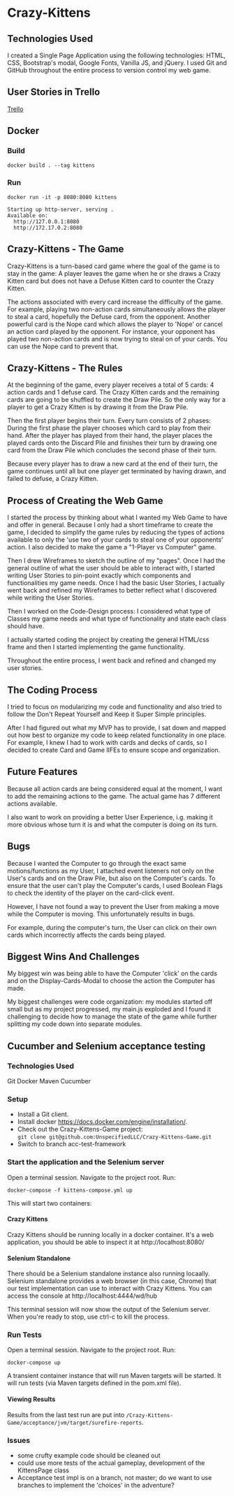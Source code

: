 # Crazy-Kittens

## Technologies Used

I created a Single Page Application using the following technologies: HTML, CSS,
Bootstrap's modal, Google Fonts, Vanilla JS, and jQuery. I used Git and GitHub
throughout the entire process to version control my web game.

## User Stories in Trello
[Trello](https://trello.com/b/TVMcydaw/crazy-kittens)

## Docker 

### Build
```
docker build . --tag kittens
```

### Run
```
docker run -it -p 8080:8080 kittens
```
```
Starting up http-server, serving .
Available on:
  http://127.0.0.1:8080
  http://172.17.0.2:8080
```

## Crazy-Kittens - The Game

Crazy-Kittens is a turn-based card game where the goal of the game is to stay in
the game: A player leaves the game when he or she draws a Crazy Kitten card but
does not have a Defuse Kitten card to counter the Crazy Kitten.

The actions associated with every card increase the difficulty of the game. For
example, playing two non-action cards simultaneously allows the player to steal
a card, hopefully the Defuse card, from the opponent. Another powerful card is
the Nope card which allows the player to 'Nope' or cancel an action card played
by the opponent. For instance, your opponent has played two non-action cards and
is now trying to steal on of your cards. You can use the Nope card to prevent
that.

## Crazy-Kittens - The Rules

At the beginning of the game, every player receives a total of 5 cards: 4 action
cards and 1 defuse card. The Crazy Kitten cards and the remaining cards are
going to be shuffled to create the Draw Pile. So the only way for a player to
get a Crazy Kitten is by drawing it from the Draw Pile.

Then the first player begins their turn. Every turn consists of 2 phases:
During the first phase the player chooses which card to play from their hand.
After the player has played from their hand, the player places the played cards
onto the Discard Pile and finishes their turn by drawing one card from the Draw
Pile which concludes the second phase of their turn.

Because every player has to draw a new card at the end of their turn, the game
continues until all but one player get terminated by having drawn, and failed to
defuse, a Crazy Kitten.

## Process of Creating the Web Game

I started the process by thinking about what I wanted my Web Game to have and
offer in general. Because I only had a short timeframe to create the game, I
decided to simplify the game rules by reducing the types of actions available
to only the 'use two of your cards to steal one of your opponents'
action. I also decided to make the game a "1-Player vs Computer" game.

Then I drew Wireframes to sketch the outline of my "pages".
Once I had the general outline of what the user should be able to interact with,
I started writing User Stories to pin-point exactly which components and
functionalities my game needs. Once I had the basic User Stories, I actually
went back and refined my Wireframes to better reflect what I discovered while
writing the User Stories.

Then I worked on the Code-Design process: I considered what type of Classes my
game needs and what type of functionality and state each class should have.

I actually started coding the project by creating the general HTML/css frame and
then I started implementing the game functionality.

Throughout the entire process, I went back and refined and changed my user stories.


## The Coding Process

I tried to focus on modularizing my code and functionality and also tried to
follow the Don't Repeat Yourself and Keep it Super Simple principles.

After I had figured out what my MVP has to provide, I sat down and mapped out
how best to organize my code to keep related functionality in one place. For
example, I knew I had to work with cards and decks of cards, so I decided to
create Card and Game IIFEs to ensure scope and organization.

## Future Features

Because all action cards are being considered equal at the moment, I want to add
the remaining actions to the game. The actual game has 7 different actions
available.

I also want to work on providing a better User Experience, i.g. making it more
obvious whose turn it is and what the computer is doing on its turn.

## Bugs

Because I wanted the Computer to go through the exact same motions/functions as
my User, I attached event listeners not only on the User's cards and on the
Draw Pile, but also on the Computer's cards. To ensure that the user can't play
the Computer's cards, I used Boolean Flags to check the identity of the player
on the card-click event.

However, I have not found a way to prevent the User from making a move while the
Computer is moving. This unfortunately results in bugs.

For example, during the computer's turn, the User can click on their own cards
which incorrectly affects the cards being played.


## Biggest Wins And Challenges

My biggest win was being able to have the Computer 'click' on the cards and on
the Display-Cards-Modal to choose the action the Computer has made.

My biggest challenges were code organization: my modules started off small but
as my project progressed, my main.js exploded and I found it challenging to
decide how to manage the state of the game while further splitting my code down
into separate modules.

## Cucumber and Selenium acceptance testing

### Technologies Used
Git
Docker
Maven 
Cucumber

### Setup
  * Install a Git client.
  * Install docker https://docs.docker.com/engine/installation/.
  * Check out the Crazy-Kittens-Game project:<br/>
  `git clone git@github.com:UnspecifiedLLC/Crazy-Kittens-Game.git`
  * Switch to branch acc-test-framework

### Start the application and the Selenium server
Open a terminal session. Navigate to the project root. Run:

`docker-compose -f kittens-compose.yml up`

This will start two containers: 

#### Crazy Kittens
Crazy Kittens should be running locally in a docker container. It's a web application, you should be able to inspect it 
at http://localhost:8080/

#### Selenium Standalone
There should be a Selenium standalone instance also running locaally. Selenium standalone provides a web browser (in this case,
Chrome) that our test implementation can use to interact with Crazy Kittens. You can access the console at 
http://localhost:4444/wd/hub

This terminal session will now show the output of the Selenium server. When you're ready to stop, use ctrl-c to kill the process.

### Run Tests
Open a terminal session. Navigate to the project root. Run:

`docker-compose up`

A transient container instance that will run Maven targets will be started. It will run tests (via Maven targets defined in 
the pom.xml file).  

#### Viewing Results
Results from the last test run are put into `/Crazy-Kittens-Game/acceptance/jvm/target/surefire-reports`. 

### Issues
  * some crufty example code should be cleaned out 
  * could use more tests of the actual gameplay, development of the KittensPage class
  * Acceptance test impl is on a branch, not master; do we want to use branches to implement the 'choices' in the adventure?

